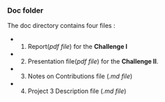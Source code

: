 ### Doc folder

The doc directory contains four files :
- 1. Report(*pdf file*) for the **Challenge I**
- 2. Presentation file(*pdf file*) for the  **Challenge II**. 
- 3. Notes on Contributions file (*.md file*)
- 4. Project 3 Description file (*.md file*)

